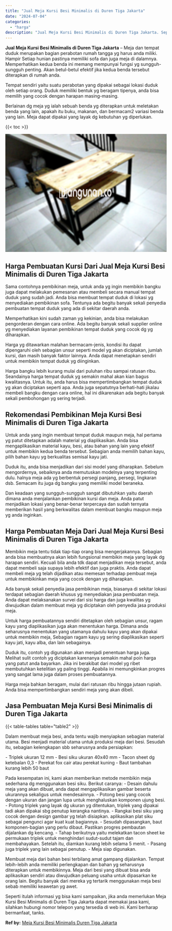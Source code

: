 ```yaml
---
title: "Jual Meja Kursi Besi Minimalis di Duren Tiga Jakarta"
date: "2024-07-04"
categories: 
  - "harga"
description: "Jual Meja Kursi Besi Minimalis di Duren Tiga Jakarta. Seperti itulah informasi yg bisa kami sampaikan, jika anda memerlukan Meja Kursi Besi Minimalis di Dure..."
---
```


**Jual Meja Kursi Besi Minimalis di Duren Tiga Jakarta** – Meja dan tempat duduk merupakan bagian perabotan rumah tangga yg harus anda miliki. Hampir Setiap hunian pastinya memiliki sofa dan juga meja di dalamnya. Memperhatikan kedua benda ini memang mempunyai fungsi yg sungguh-sungguh penting. Akan betul-betul efektif jika kedua benda tersebut diterapkan di rumah anda.

Tempat sendiri yaitu suatu perabotan yang dipakai sebagai lokasi duduk oleh setiap orang. Duduk memiliki bentuk yg beragam tipenya, anda bisa memilih yang cocok dengan harapan masing-masing.

Berlainan dg meja yg ialah sebuah benda yg diterapkan untuk meletakan benda yang lain, apakah itu buku, makanan, dan bermacam2 variasi benda yang lain. Meja dapat dipakai yang layak dg kebutuhan yg diperlukan.

{{< toc >}}

![Jual Meja Kursi Besi Minimalis di Duren Tiga Jakarta](/images/jual-meja-besi-murah22.png)

## Harga Pembuatan Kursi Dari Jual Meja Kursi Besi Minimalis di Duren Tiga Jakarta

Sama contohnya pembikinan meja, untuk anda yg ingin membikin bangku juga dapat melakukan pemesanan atau membeli secara manual tempat duduk yang sudah jadi. Anda bisa membuat tempat duduk di lokasi yg menyediakan pembikinan sofa. Tentunya ada begitu banyak sekali penyedia pembuatan tempat duduk yang ada di sekitar daerah anda.

Memperhatikan kini sudah zaman yg kekinian, anda bisa melakukan pengorderan dengan cara online. Ada begitu banyak sekali supplier online yg menyediakan layanan pembikinan tempat duduk yang cocok dg yg diharapkan.

Harga yg ditawarkan malahan bermacam-jenis, kondisi itu dapat dipengaruhi oleh sebagian unsur seperti model yg akan diciptakan, jumlah kursi, dan masih banyak faktor lainnya. Anda dapat menetapkan sendiri untuk membikin tempat duduk yg diinginkan.

Harga bangku lebih kurang mulai dari puluhan ribu sampai ratusan ribu. Seandainya harga tempat duduk yg semakin mahal akan kian bagus kwalitasnya. Untuk itu, anda harus bisa mempertimbangkan tempat duduk yg akan diciptakan seperti apa. Anda juga sepatutnya berhati-hati jikalau membeli bangku dengan cara online, hal ini dikarenakan ada begitu banyak sekali pembohongan yg sering terjadi.

## Rekomendasi Pembikinan Meja Kursi Besi Minimalis di Duren Tiga Jakarta

Untuk anda yang ingin membuat tempat duduk maupun meja, hal pertama yg patut ditetapkan adalah material yg diaplikasikan. Anda bisa mengaplikasikan material kayu, besi, atau bahan yang lain yang efektif untuk membikin kedua benda tersebut. Sebagian anda memilih bahan kayu, pilih bahan kayu yg berkualitas semisal kayu jati.

Duduk itu, anda bisa menjadikan dari sisi model yang diharapkan. Sebelum mengordernya, sebaiknya anda memutuskan modelnya yang terpenting dulu. halnya meja ada yg berbentuk persegi panjang, persegi, lingkaran dsb. Semacam itu juga dg bangku yang memiliki model beraneka.

Dan keadaan yang sungguh-sungguh sangat dibutuhkan yaitu daerah dimana anda menjalankan pembikinan kursi dan meja. Anda patut menjadikan lokasi yang benar-benar terpercaya dan sudah ternyata memberikan hasil yang berkwalitas dalam membuat bangku maupun meja yg anda inginkan.

## Harga Pembuatan Meja Dari Jual Meja Kursi Besi Minimalis di Duren Tiga Jakarta

Membikin meja tentu tidak tiap-tiap orang bisa mengerjakannya. Sebagian anda bisa membuatnya akan lebih fungsional membikin meja yang layak dg harapan sendiri. Kecuali bila anda tdk dapat menjadikan meja tersebut, anda dapat membeli saja supaya lebih efektif dan juga praktis. Anda dapat membeli meja yg telah dijadikan atau memesan terhadap pembuat meja untuk membikinkan meja yang cocok dengan yg diharapkan.

Ada banyak sekali penyedia jasa pembikinan meja, biasanya di sekitar lokasi terdapat sebagian daerah khusus yg menyediakan jasa pembuatan meja. Anda dapat melaksanakan survei dari sisi harga dan juga kwalitas yg diwujudkan dalam membuat meja yg diciptakan oleh penyedia jasa produksi meja.

Untuk harga pembuatannya sendiri ditetapkan oleh sebagian unsur, ragam kayu yang diaplikasikan juga akan menentukan harga. Dimana anda seharusnya menentukan yang utamanya dahulu kayu yang akan dipakai untuk membikin meja, Sebagian ragam kayu yg sering diaplikasikan seperti kayu jati, kayu alba, dan lain sebagainya.

Duduk itu, contoh yg digunakan akan menjadi penentuan harga juga. Melihat sulit contoh yg diciptakan karenanya semakin mahal poin harga yang patut anda bayarkan. Jika ini berakibat dari model yg ribet membutuhkan ketelitian yg paling tinggi. Apabila ini memungkinkan progres yang sangat lama juga dalam proses pembuatannya.

Harga meja bahkan beragam, mulai dari ratusan ribu hingga jutaan rupiah. Anda bisa mempertimbangkan sendiri meja yang akan dibeli.

## Jasa Pembuatan Meja Kursi Besi Minimalis di Duren Tiga Jakarta

{{< table-tables table="table2" >}}

Dalam membuat meja besi, anda tentu wajib menyiapkan sebagian material utama. Besi menjadi material utama untuk produksi meja dari besi. Sesudah itu, sebagian kelengkapan sbb seharusnya anda persiapkan:

\- Triplek ukuran 12 mm - Besi siku ukuran 40x40 mm - Tacon sheet dg ketebalan 0,3 - Perekat fox cair atau perekat kuning - Baut tambahan kurang lebih 50 baut

Pada kesempatan ini, kami akan memberikan metode membikin meja sederhana dg menggunakan besi siku. Berikut caranya: - Desain dahulu meja yang akan dibuat, anda dapat mengaplikasikan gambar beserta ukurannya sekaligus untuk mendesainnya. - Potong besi yang cocok dengan ukuran dan jangan lupa untuk menghaluskan komponen ujung besi. - Potong triplek yang layak dg ukuran yg ditentukan, triplek yang dipakai tadi akan dipakai sbg penutup kerangka nantinya. - Rangkai besi siku yang cocok dengan design gambar yg telah disiapkan. aplikasikan plat siku sebagai pengunci agar kuat kuat bagiannya. - Sesudah dipasangkan, baut komponen-bagian yang perlu dibaut. Pastikan progres pembautan dijalankan dg kencang. - Tahap berikutnya yaitu melekatkan tacon sheet ke permukaan triplek untuk menghindari sudut-sudut tajam dan membahayakan. Setelah itu, diamkan kurang lebih selama 5 menit. - Pasang juga triplek yang lain sebagai penutup. - Meja siap digunakan.

Membuat meja dari bahan besi terbilang amat gampang dijalankan. Tempat lebih-lebih anda memiliki perlengkapan dan bahan yg seharusnya diterapkan untuk membikinnya. Meja dari besi yang dibuat bisa anda aplikasikan sendiri atau diwujudkan peluang usaha untuk dipasarkan ke orang lain. Begitu banyak dari mereka yg tertarik menggunakan meja besi sebab memiliki keawetan yg awet.

Seperti itulah informasi yg bisa kami sampaikan, jika anda memerlukan Meja Kursi Besi Minimalis di Duren Tiga Jakarta dapat memakai jasa kami, silahkan hubungi nomor telepon yang tersedia di web ini. Kami berharap bermanfaat, tanks.

**Ref by:** [Meja Kursi Besi Minimalis Duren Tiga Jakarta](https://id.wikipedia.org/wiki/Meja)
